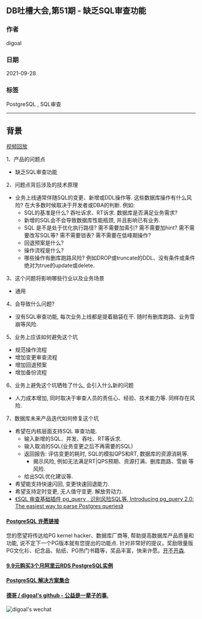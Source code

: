 ## DB吐槽大会,第51期 - 缺乏SQL审查功能  
  
### 作者  
digoal  
  
### 日期  
2021-09-28  
  
### 标签  
PostgreSQL , SQL审查   
  
----  
  
## 背景  
[视频回放](https://www.bilibili.com/video/BV16F411a7wx/)  
  
1、产品的问题点  
- 缺乏SQL审查功能  
  
2、问题点背后涉及的技术原理  
- 业务上线通常伴随SQL的变更、新增或DDL操作等. 这些数据库操作有什么风险? 在大多数时候取决于开发者或DBA的判断. 例如:   
    - SQL的基准是什么? 吞吐诉求、RT诉求. 数据库是否满足业务需求?    
    - 新增的SQL会不会导致数据库性能瓶颈, 并且影响已有业务.    
    - SQL 是不是处于优化执行路径? 需不需要加索引? 需不需要加hint? 需不需要改写SQL等? 需不需要锁表? 需不需要在低峰期操作?    
    - 回退预案是什么?   
    - 操作流程是什么?   
    - 哪些操作有删库跑路风险? 例如DROP或truncate的DDL、没有条件或条件绝对为true的update或delete.     
  
3、这个问题将影响哪些行业以及业务场景  
- 通用  
  
4、会导致什么问题?  
- 没有SQL审查功能, 每次业务上线都是提着脑袋在干. 随时有删库跑路、业务雪崩等风险.   
  
5、业务上应该如何避免这个坑  
- 规范操作流程  
- 增加变更审查流程  
- 增加回退预案  
- 增加备份流程  
  
6、业务上避免这个坑牺牲了什么, 会引入什么新的问题   
- 人力成本增加, 同时取决于审查人员的责任心、经验、技术能力等. 同样存在风险.   
  
7、数据库未来产品迭代如何修复这个坑   
- 希望在内核层面支持SQL 审查功能.   
    - 输入新增的SQL、并发、吞吐、RT等诉求.    
    - 输入取消的SQL(业务变更之后不再需要的SQL)  
    - 返回报告: 评估变更的耗时, SQL的模拟QPS和RT, 数据库的资源消耗等.   
        - 揭示风险, 例如无法满足RT|QPS预期、资源打满、删库跑路、雪崩 等风险.   
    - 给出SQL优化建议等.   
- 希望能支持快速闪回, 变更快速回退能力.    
- 希望支持定时变更, 无人值守变更. 解放劳动力.  
- [《SQL 审查基础插件 pg_query , 识别风险SQL等, Introducing pg_query 2.0: The easiest way to parse Postgres queries》](../202103/20210320_03.md)  
  
  
#### [PostgreSQL 许愿链接](https://github.com/digoal/blog/issues/76 "269ac3d1c492e938c0191101c7238216")
您的愿望将传达给PG kernel hacker、数据库厂商等, 帮助提高数据库产品质量和功能, 说不定下一个PG版本就有您提出的功能点. 针对非常好的提议，奖励限量版PG文化衫、纪念品、贴纸、PG热门书籍等，奖品丰富，快来许愿。[开不开森](https://github.com/digoal/blog/issues/76 "269ac3d1c492e938c0191101c7238216").  
  
  
#### [9.9元购买3个月阿里云RDS PostgreSQL实例](https://www.aliyun.com/database/postgresqlactivity "57258f76c37864c6e6d23383d05714ea")
  
  
#### [PostgreSQL 解决方案集合](https://yq.aliyun.com/topic/118 "40cff096e9ed7122c512b35d8561d9c8")
  
  
#### [德哥 / digoal's github - 公益是一辈子的事.](https://github.com/digoal/blog/blob/master/README.md "22709685feb7cab07d30f30387f0a9ae")
  
  
![digoal's wechat](../pic/digoal_weixin.jpg "f7ad92eeba24523fd47a6e1a0e691b59")
  
